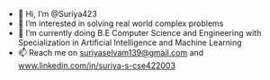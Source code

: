 - 👋 Hi, I’m @Suriya423
- 👀 I’m interested in solving real world complex problems
- 🌱 I’m currently doing B.E Computer Science and Engineering with Specialization in Artificial Intelligence and Machine Learning 
- 📫 Reach me on suriyaselvam139@gmail.com and www.linkedin.com/in/suriya-s-cse422003

<!---
Suriya423/Suriya423 is a ✨ special ✨ repository because its `README.md` (this file) appears on your GitHub profile.
You can click the Preview link to take a look at your changes.
--->
